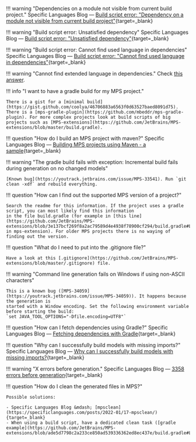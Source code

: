 !!! warning "Dependencies on a module not visible from current build project."
    Specific Languages Blog &mdash; [Build script error: "Dependency on a module not visible from current build project"](https://specificlanguages.com/posts/build-script-errors/dependency-on-a-module-not-visible-from-current-build-project/){target=_blank}

!!! warning "Build script error: Unsatisfied dependency"
    Specific Languages Blog &mdash; [Build script error: "Unsatisfied dependency"](https://specificlanguages.com/posts/build-script-errors/unsatisfied-dependency/){target=_blank}

!!! warning "Build script error: Cannot find used language in dependencies"
    Specific Languages Blog &mdash; [Build script error: "Cannot find used language in dependencies"](https://specificlanguages.com/posts/build-script-errors/cannot-find-used-language-in-dependencies/){target=_blank}

!!! warning "Cannot find extended language in dependencies."
    Check [this answer](https://mps-support.jetbrains.com/hc/en-us/community/posts/360004407199/comments/360000679499).

!!! info "I want to have a gradle build for my MPS project."

    There is a gist for a [minimal build](https://gist.github.com/coolya/46706883a6563f0d63527baed8091d75). There is a [mps-gradle-plugin](https://github.com/mbeddr/mps-gradle-plugin). For more complex projects look at build scripts of big projects such as [MPS-extensions](https://github.com/JetBrains/MPS-extensions/blob/master/build.gradle).

!!! question "How do I build an MPS project with maven?"
    Specific Languages Blog &mdash; [Building MPS projects using Maven - a sample](https://specificlanguages.com/posts/building-mps-projects-using-maven/){target=_blank}

!!! warning "The gradle build fails with exception: Incremental build fails during generation on no changed models"

    [Known bug](https://youtrack.jetbrains.com/issue/MPS-33541). Run `git clean -xdf` and rebuild everything.

!!! question "How can I find out the supported MPS version of a project?"

    Search the readme for this information. If the project uses a gradle script, you can most likely find this information
    in the file build.gradle (for example in [this line](https://github.com/JetBrains/MPS-extensions/blob/3e137bcf269f8a2ac79589d4e4938f78900cf294/build.gradle#L81)
    in mps-extension). For older MPS projects there is no waying of finding out the version.

!!! question "What do I need to put into the .gitignore file?"

    Have a look at this [.gitignore](https://github.com/JetBrains/MPS-extensions/blob/master/.gitignore) file.

!!! warning "Command line generation fails on Windows if using non-ASCII characters"
    
    This is a known bug ([MPS-34059](https://youtrack.jetbrains.com/issue/MPS-34059)). It happens because the generation is
    started with a Window encoding. Set the following environment variable before starting the build:
    `set JAVA_TOOL_OPTIONS="-Dfile.encoding=UTF8"`

!!! question "How can I fetch dependencies using Gradle?"
    Specific Languages Blog &mdash; [Fetching dependencies with Gradle](https://specificlanguages.com/posts/2022-01/31-fetching-dependencies-with-gradle/){target=_blank}

!!! question "Why can I successfully build models with missing imports?"
    Specific Languages Blog &mdash; [Why can I successfully build models with missing imports?](https://specificlanguages.com/posts/2022-02/11-successfully-build-models-with-errors/){target=_blank}

!!! warning "X errors before generation."
    Specific Languages Blog &mdash; [3358 errors before generation](https://specificlanguages.com/posts/2022-02/17-errors-before-generation/){target=_blank}

!!! question "How do I clean the generated files in MPS?"

    Possible solutions:

    - Specific Languages Blog &mdash; [mpsclean](https://specificlanguages.com/posts/2022-01/17-mpsclean/){target=_blank}
    - When using a build script, have a dedicated clean task ([gradle example](https://github.com/JetBrains/MPS-extensions/blob/ade5d7798c2a233ce850ad539336362ed8ec437e/build.gradle#L272)).

